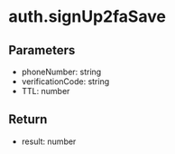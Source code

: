 # auth.signUp2faSave

## Parameters
- phoneNumber: string
- verificationCode: string
- TTL: number


## Return
- result: number
